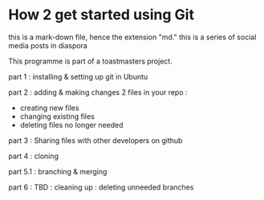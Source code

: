 # How 2 get started using Git

this is a mark-down file, hence the extension "md."
this is a series of social media posts in diaspora

This programme is part of a toastmasters project.

part 1 : installing & setting up git in Ubuntu

part 2 : adding & making changes 2 files in your repo :
 - creating new files
 - changing existing files
 - deleting files no longer needed

part 3 : Sharing files with other developers on github

part 4 : cloning

part 5.1 : branching & merging

part 6 : TBD : cleaning up : deleting unneeded branches
